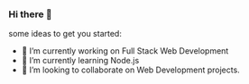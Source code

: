 ### Hi there 👋

 some ideas to get you started:

- 🔭 I’m currently working on Full Stack Web Development
- 🌱 I’m currently learning Node.js
- 👯 I’m looking to collaborate on Web Development projects.

